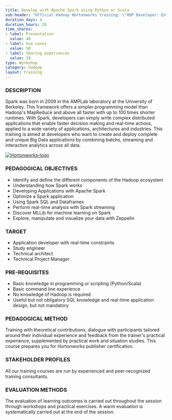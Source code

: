```yaml
---
title: Develop with Apache Spark using Python or Scala
sub-header: "Official Hadoop Hortonworks training: \"HDP Developer: Enterprise Apache Spark I\""
duration_days: 4
duration_hours: 28
time_shares:
- label: Presentation
  value: 40
- label: Use cases
  value: 50
- label: Sharing experiences
  value: 10
type: Workshop
category: hadoop
layout: training
---
```

### DESCRIPTION
Spark was born in 2009 in the AMPLab laboratory at the University of Berkeley. This framework offers a simpler programming model than Hadoop's MapReduce and above all faster with up to 100 times shorter runtimes. With Spark, developers can simply write complex distributed applications that enable faster decision making and real-time actions, applied to a wide variety of applications, architectures and industries. 
This training is aimed at developers who want to create and deploy complete and unique Big Data applications by combining batchs, streaming and interactive analytics across all data. 

[![Hortonworks-logo](//d1ri137x9edlub.cloudfront.net/uploads/training_partner/logo/2/large_HW_logo.png)](http://hortonworks.com/partner/octo)

### PEDAGOGICAL OBJECTIVES
* Identify and define the different components of the Hadoop ecosystem
* Understanding how Spark works
* Developing Applications with Apache Spark
* Optimize a Spark application
* Using Spark SQL and Dataframes
* Perform real-time analysis with Spark streaming
* Discover MLLib for machine learning on Spark
* Explore, manipulate and visualize your data with Zeppelin

### TARGET
* Application developer with real-time constraints
* Study engineer
* Technical architect
* Technical Project Manager

### PRE-REQUISITES
* Basic knowledge in programming or scripting (Python/Scala)
* Basic command line experience
* No knowledge of Hadoop is required
* Useful but not obligatory SQL knowledge and real-time application design, but not mandatory

### PEDAGOGICAL METHOD
Training with theoretical contributions, dialogue with participants tailored around their individual experience and feedback from the trainer's practical experience, supplemented by practical work and situation studies. 
This course prepares you for Hortonworks publisher certification.

### STAKEHOLDER PROFILES
All our training courses are run by experienced and peer-recognized training consultants.

### EVALUATION METHODS
The evaluation of learning outcomes is carried out throughout the session through workshops and practical exercises. A warm evaluation is systematically carried out at the end of the session.